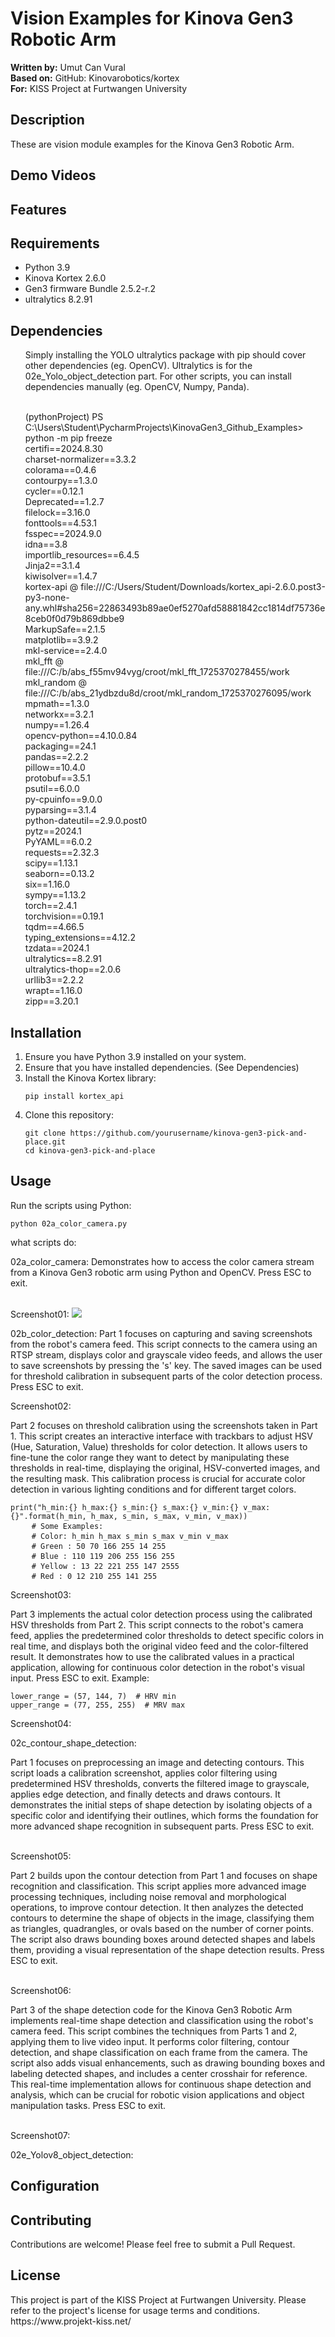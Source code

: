 <h1>Vision Examples for Kinova Gen3 Robotic Arm</h1>

<p><strong>Written by:</strong> Umut Can Vural<br>
<strong>Based on:</strong> GitHub: Kinovarobotics/kortex<br>
<strong>For:</strong> KISS Project at Furtwangen University</p>

<h2>Description</h2>

<p>These are vision module examples for the Kinova Gen3 Robotic Arm. </p>

<h2>Demo Videos</h2>

<h2>Features</h2>

<h2>Requirements</h2>

<ul>
  <li>Python 3.9</li>
  <li>Kinova Kortex 2.6.0</li>
  <li>Gen3 firmware Bundle 2.5.2-r.2</li>
  <li>ultralytics 8.2.91</li>
</ul>

<h2>Dependencies</h2>

<ul>
  Simply installing the YOLO ultralytics package with pip should cover other dependencies (eg. OpenCV). Ultralytics is for the 02e_Yolo_object_detection part. For other scripts, you can install dependencies manually (eg. OpenCV, Numpy, Panda).
  
  <br />(pythonProject) PS C:\Users\Student\PycharmProjects\KinovaGen3_Github_Examples> python -m pip freeze
  <br />certifi==2024.8.30
  <br />charset-normalizer==3.3.2
  <br />colorama==0.4.6
  <br />contourpy==1.3.0
  <br />cycler==0.12.1
  <br />Deprecated==1.2.7
  <br />filelock==3.16.0
  <br />fonttools==4.53.1
  <br />fsspec==2024.9.0
  <br />idna==3.8
  <br />importlib_resources==6.4.5
  <br />Jinja2==3.1.4
  <br />kiwisolver==1.4.7
  <br />kortex-api @ file:///C:/Users/Student/Downloads/kortex_api-2.6.0.post3-py3-none-any.whl#sha256=22863493b89ae0ef5270afd58881842cc1814df75736e8ceb0f0d79b869dbbe9
  <br />MarkupSafe==2.1.5
  <br />matplotlib==3.9.2
  <br />mkl-service==2.4.0
  <br />mkl_fft @ file:///C:/b/abs_f55mv94vyg/croot/mkl_fft_1725370278455/work
  <br />mkl_random @ file:///C:/b/abs_21ydbzdu8d/croot/mkl_random_1725370276095/work
  <br />mpmath==1.3.0
  <br />networkx==3.2.1
  <br />numpy==1.26.4
  <br />opencv-python==4.10.0.84
  <br />packaging==24.1
  <br />pandas==2.2.2
  <br />pillow==10.4.0
  <br />protobuf==3.5.1
  <br />psutil==6.0.0
  <br />py-cpuinfo==9.0.0
  <br />pyparsing==3.1.4
  <br />python-dateutil==2.9.0.post0
  <br />pytz==2024.1
  <br />PyYAML==6.0.2
  <br />requests==2.32.3
  <br />scipy==1.13.1
  <br />seaborn==0.13.2
  <br />six==1.16.0
  <br />sympy==1.13.2
  <br />torch==2.4.1
  <br />torchvision==0.19.1
  <br />tqdm==4.66.5
  <br />typing_extensions==4.12.2
  <br />tzdata==2024.1
  <br />ultralytics==8.2.91
  <br />ultralytics-thop==2.0.6
  <br />urllib3==2.2.2
  <br />wrapt==1.16.0
  <br />zipp==3.20.1
</ul>

<h2>Installation</h2>

<ol>
  <li>Ensure you have Python 3.9 installed on your system.</li>
  <li>Ensure that you have installed dependencies. (See Dependencies) </li>
  <li>Install the Kinova Kortex library:
    <pre><code>pip install kortex_api</code></pre>
  </li>
  <li>Clone this repository:
    <pre><code>git clone https://github.com/yourusername/kinova-gen3-pick-and-place.git
cd kinova-gen3-pick-and-place</code></pre>
  </li>
</ol>

<h2>Usage</h2>

<p>Run the scripts using Python:</p>

<pre><code>python 02a_color_camera.py</code></pre>

<p>what scripts do: </p>

02a_color_camera: Demonstrates how to access the color camera stream from a Kinova Gen3 robotic arm using Python and OpenCV. Press ESC to exit.

<br />Screenshot01:
![](https://github.com/UmutVrl/KinovaGen3/blob/main/media/02a_screenshot.png)

02b_color_detection:
Part 1 focuses on capturing and saving screenshots from the robot's camera feed. This script connects to the camera using an RTSP stream, displays color and grayscale video feeds, and allows the user to save screenshots by pressing the 's' key. The saved images can be used for threshold calibration in subsequent parts of the color detection process. Press ESC to exit.

Screenshot02:

Part 2 focuses on threshold calibration using the screenshots taken in Part 1. This script creates an interactive interface with trackbars to adjust HSV (Hue, Saturation, Value) thresholds for color detection. It allows users to fine-tune the color range they want to detect by manipulating these thresholds in real-time, displaying the original, HSV-converted images, and the resulting mask. This calibration process is crucial for accurate color detection in various lighting conditions and for different target colors. 

 <pre><code>print("h_min:{} h_max:{} s_min:{} s_max:{} v_min:{} v_max:{}".format(h_min, h_max, s_min, s_max, v_min, v_max)) </code>
    <code># Some Examples: </code>
    <code># Color: h_min h_max s_min s_max v_min v_max </code>
    <code># Green : 50 70 166 255 14 255 </code>
    <code># Blue : 110 119 206 255 156 255 </code>
    <code># Yellow : 13 22 221 255 147 2555 </code>
    <code># Red : 0 12 210 255 141 255 </code></pre>

Screenshot03:

Part 3 implements the actual color detection process using the calibrated HSV thresholds from Part 2. This script connects to the robot's camera feed, applies the predetermined color thresholds to detect specific colors in real time, and displays both the original video feed and the color-filtered result. It demonstrates how to use the calibrated values in a practical application, allowing for continuous color detection in the robot's visual input. Press ESC to exit.
Example:
<pre><code>lower_range = (57, 144, 7)  # HRV min </code>
<code>upper_range = (77, 255, 255)  # MRV max </code></pre>

Screenshot04:

02c_contour_shape_detection:

Part 1 focuses on preprocessing an image and detecting contours. This script loads a calibration screenshot, applies color filtering using predetermined HSV thresholds, converts the filtered image to grayscale, applies edge detection, and finally detects and draws contours. It demonstrates the initial steps of shape detection by isolating objects of a specific color and identifying their outlines, which forms the foundation for more advanced shape recognition in subsequent parts. Press ESC to exit.

<br />Screenshot05:

Part 2  builds upon the contour detection from Part 1 and focuses on shape recognition and classification. This script applies more advanced image processing techniques, including noise removal and morphological operations, to improve contour detection. It then analyzes the detected contours to determine the shape of objects in the image, classifying them as triangles, quadrangles, or ovals based on the number of corner points. The script also draws bounding boxes around detected shapes and labels them, providing a visual representation of the shape detection results. Press ESC to exit.

<br />Screenshot06:

Part 3 of the shape detection code for the Kinova Gen3 Robotic Arm implements real-time shape detection and classification using the robot's camera feed. This script combines the techniques from Parts 1 and 2, applying them to live video input. It performs color filtering, contour detection, and shape classification on each frame from the camera. The script also adds visual enhancements, such as drawing bounding boxes and labeling detected shapes, and includes a center crosshair for reference. This real-time implementation allows for continuous shape detection and analysis, which can be crucial for robotic vision applications and object manipulation tasks. Press ESC to exit.

<br />Screenshot07:

02e_Yolov8_object_detection:


<h2>Configuration</h2>

<h2>Contributing</h2>

<p>Contributions are welcome! Please feel free to submit a Pull Request.</p>

<h2>License</h2>

<p>This project is part of the KISS Project at Furtwangen University. Please refer to the project's license for usage terms and conditions. https://www.projekt-kiss.net/</p>
  
